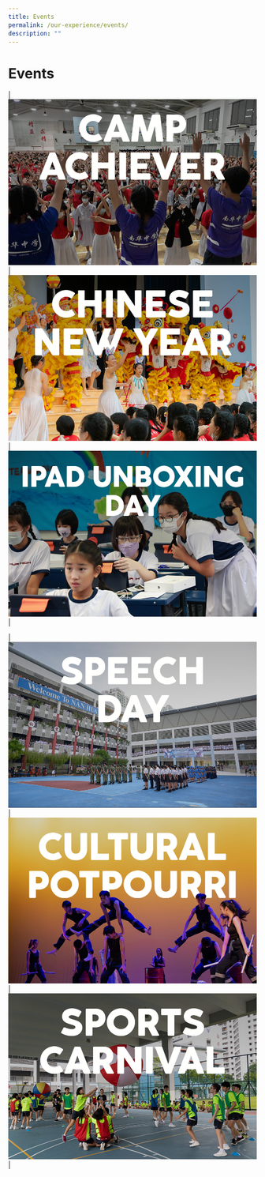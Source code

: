 ```yaml
---
title: Events
permalink: /our-experience/events/
description: ""
---
```

# Events

|![](/images/Events%20Page/campachiever2023_945x630.png) | ![](/images/Events%20Page/cny2023_945x630.png) | ![](/images/Events%20Page/ipadunboxing2023_945x630.png) |

|![](/images/Events%20Page/speechday2023_945x630.png) | ![](/images/Events%20Page/culturalpotpourri2023_945x630.png) | ![](/images/Events%20Page/sportscarnival2023_945x630.png)|






